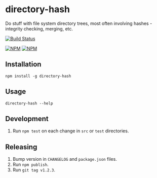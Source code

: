 # directory-hash

Do stuff with file system directory trees, most often involving hashes - integrity checking, merging, etc.

[![Build Status](https://travis-ci.org/jakutis/directory-hash-js.svg?branch=master)](https://travis-ci.org/jakutis/directory-hash-js)

[![NPM](https://nodei.co/npm/directory-hash.png?downloads=true&downloadRank=true&stars=true)](https://www.npmjs.com/package/directory-hash)
[![NPM](https://nodei.co/npm-dl/directory-hash.png?months=3&height=3)](https://www.npmjs.com/package/directory-hash)

## Installation

    npm install -g directory-hash

## Usage

    directory-hash --help

## Development 

1. Run `npm test` on each change in `src` or `test` directories.

## Releasing

1. Bump version in `CHANGELOG` and `package.json` files.
2. Run `npm publish`.
3. Run `git tag v1.2.3`.
